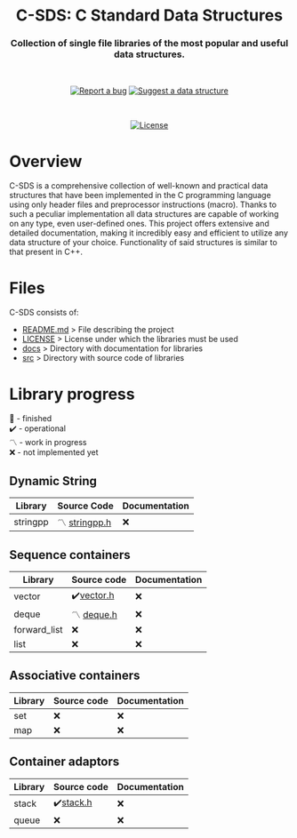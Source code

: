 <div align="center">
	<h1>C-SDS: C Standard Data Structures</h1>
	<h3>Collection of single file libraries of the most popular and useful data structures.</h3>

  <br>
  
  [![Report a bug][issue-badge]][issue-link]
  [![Suggest a data structure][feature-badge]][feature-link]
  
  <br>
  
  [![License][license-badge]][license-link]

</div>

# Overview
C-SDS is a comprehensive collection of well-known and practical data structures that have been implemented in the C programming language using only header files and preprocessor instructions (macro). Thanks to such a peculiar implementation all data structures are capable of working on any type, even user-defined ones. This project offers extensive and detailed documentation, making it incredibly easy and efficient to utilize any data structure of your choice. Functionality of said structures is similar to that present in C++.

# Files
C-SDS consists of:
* [README.md][readme-link] > File describing the project
* [LICENSE][license-link] > License under which the libraries must be used
* [docs][docs-link] > Directory with documentation for libraries
* [src][src-link] > Directory with source code of libraries

# Library progress
💎 - finished <br >
✔️ - operational <br > 
〽️ - work in progress <br > 
❌ - not implemented yet

## Dynamic String
| Library | Source Code | Documentation
| ------- | ----------- | -------------
| stringpp | 〽️ [stringpp.h][stringpp.h-link] | ❌          

## Sequence containers
| Library | Source code | Documentation 
| ------- | ----------- | -------------
| vector  | ✔️[vector.h][vector.h-link] | ❌
| deque   | 〽️ [deque.h][deque.h-link] | ❌
| forward_list | ❌         | ❌
| list | ❌         | ❌

## Associative containers
| Library | Source code | Documentation 
| ------- | ----------- | -------------
| set     |  ❌         | ❌
| map     |  ❌         | ❌

## Container adaptors
| Library | Source code | Documentation 
| ------- | ----------- | -------------
| stack   | ✔️[stack.h][stack.h-link] | ❌
| queue   | ❌         | ❌

[issue-link]: https://github.com/PogSmok/C-SDS/issues
[feature-link]: https://github.com/PogSmok//C-SDS/discussions/categories/ideas
[license-link]: https://github.com/PogSmok//C-SDS/blob/master/LICENSE
[readme-link]: https://github.com/PogSmok/C-SDS/blob/master/README.md
[docs-link]: https://github.com/PogSmok/C-SDS/tree/master/docs
[src-link]: https://github.com/PogSmok/C-SDS/tree/master/src
[stringpp.h-link]: https://github.com/PogSmok/C-SDS/blob/master/src/stringpp.h
[vector.h-link]: https://github.com/PogSmok/C-SDS/blob/master/src/vector.h
[vector.md-link]: https://github.com/PogSmok/C-SDS/blob/master/docs/vector.md
[stack.h-link]: https://github.com/PogSmok/C-SDS/blob/master/src/stack.h
[stack.md-link]: https://github.com/PogSmok/C-SDS/blob/master/docs/stack.md
[deque.h-link]: https://github.com/PogSmok/C-SDS/blob/master/src/deque.h

[issue-badge]: https://img.shields.io/badge/%F0%9F%91%BE-Report%20a%20bug-%23a8161b?style=for-the-badge&labelColor=%23ab5053
[feature-badge]: https://img.shields.io/badge/%F0%9F%92%A1-Suggest%20a%20feature-%2300d1ca?style=for-the-badge&labelColor=%23c8f7f6
[license-badge]: https://img.shields.io/badge/Apache%202.0-red?style=for-the-badge&label=License
